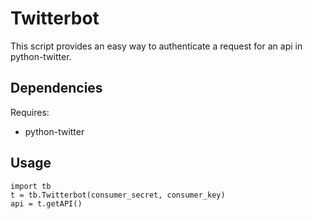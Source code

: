 # Twitterbot #

This script provides an easy way to authenticate a request for an api in python-twitter.

## Dependencies ##

Requires: 
* python-twitter

## Usage ##

    import tb
    t = tb.Twitterbot(consumer_secret, consumer_key)
    api = t.getAPI()
